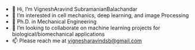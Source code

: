 - 👋 Hi, I’m VigneshAravind SubramanianBalachandar
- 👀 I’m interested in cell mechanics, deep learning, and image Processing
- 🌱 Ph.D. in Mechanical Engineering 
- 💞️ I’m looking to collaborate on machine learning projects for biological/biomechanical applications
- 📫 Please reach me at vignesharavindsb@gmail.com

<!---
vi356761/vi356761 is a ✨ special ✨ repository because its `README.md` (this file) appears on your GitHub profile.
You can click the Preview link to take a look at your changes.
--->
